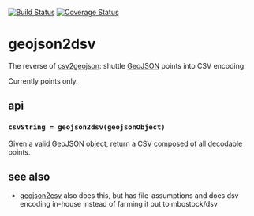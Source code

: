 [![Build Status](https://travis-ci.org/mapbox/geojson2dsv.png)](https://travis-ci.org/mapbox/geojson2dsv) [![Coverage Status](https://coveralls.io/repos/mapbox/geojson2dsv/badge.png)](https://coveralls.io/r/mapbox/geojson2dsv)

# geojson2dsv

The reverse of [csv2geojson](https://github.com/mapbox/csv2geojson): shuttle [GeoJSON](http://geojson.org/) points into
CSV encoding.

Currently points only.

## api

### `csvString = geojson2dsv(geojsonObject)`

Given a valid GeoJSON object, return a CSV composed of all decodable points.

## see also

* [geojson2csv](https://github.com/morganherlocker/geojson2csv) also does this, but has file-assumptions and does dsv encoding in-house instead of farming it out to mbostock/dsv
